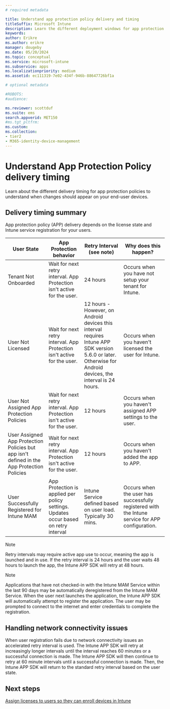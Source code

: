 ```yaml
---
# required metadata

title: Understand app protection policy delivery and timing
titleSuffix: Microsoft Intune
description: Learn the different deployment windows for app protection policies to understand when changes should appear on your end user devices.
keywords:
author: Erikre
ms.author: erikre
manager: dougeby
ms.date: 05/20/2024
ms.topic: conceptual
ms.service: microsoft-intune
ms.subservice: apps
ms.localizationpriority: medium
ms.assetid: ec111319-7e02-434f-946b-88647726bf1a

# optional metadata

#ROBOTS:
#audience:

ms.reviewer: scottduf
ms.suite: ems
search.appverid: MET150
#ms.tgt_pltfrm:
ms.custom: 
ms.collection:
- tier2
- M365-identity-device-management
---
```


# Understand App Protection Policy delivery timing

Learn about the different delivery timing for app protection policies to understand when changes should appear on your end-user devices.

## Delivery timing summary

App protection policy (APP) delivery depends on the license state and Intune service registration for your users.  

|    User State    |    App Protection behavior     |    Retry Interval  (see note)    |    Why does this happen?    |
|-----------------------------------------------------|-------------------------------------------------------------------------------------------------|--------------------------------------------------------------------------------------|-----------------------------------------------------------------------------------------------------------|
|    Tenant Not   Onboarded    |    Wait for   next retry interval.  App Protection isn't active for the user.    |    24   hours    |    Occurs   when you have not setup your tenant for Intune.    |
|    User Not   Licensed     |    Wait for next   retry interval.  App Protection isn't active   for the user.     |    12 hours - However, on Android devices this interval requires Intune APP SDK version 5.6.0 or later. Otherwise for Android devices, the interval is 24 hours.   |    Occurs when you   haven't licensed the user for Intune.    |
|    User Not   Assigned App Protection Policies    |    Wait for   next retry interval.  App Protection isn't active for the user.    |    12 hours        |    Occurs when you   haven't assigned APP settings to the user.    |
|    User Assigned App Protection Policies but app isn't defined in the App Protection Policies   |    Wait for   next retry interval.  App Protection isn't active for the user.    |    12 hours        |    Occurs when you   haven't added the app to APP.    |
|    User   Successfully Registered for Intune MAM    |    App   Protection is applied per policy settings.    Updates occur based on retry interval    |    Intune   Service defined based on user load.    Typically 30 mins.     |    Occurs when   the user has successfully registered with the Intune service for APP   configuration.    |

> [!NOTE]
> Retry intervals may require active app use to occur, meaning the app is launched and in use.  If the retry interval is 24 hours and the user waits 48 hours to launch the app, the Intune APP SDK will retry at 48 hours.

> [!NOTE]
> Applications that have not checked-in with the Intune MAM Service within the last 90 days may be automatically deregistered from the Intune MAM Service.  When the user next launches the application, the Intune APP SDK will automatically attempt to register the application.  The user may be prompted to connect to the internet and enter credentials to complete the registration.

## Handling network connectivity issues

When user registration fails due to network connectivity issues an accelerated retry interval is used. The Intune APP SDK will retry at increasingly longer intervals until the interval reaches 60 minutes or a successful connection is made.  The Intune APP SDK will then continue to retry at 60 minute intervals until a successful connection is made. Then, the Intune APP SDK will return to the standard retry interval based on the user state.

## Next steps

[Assign licenses to users so they can enroll devices in Intune](../fundamentals/licenses-assign.md)

